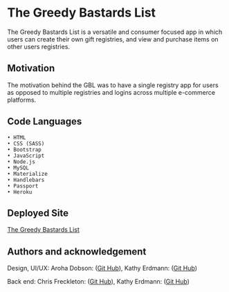 # The Greedy Bastards List
The Greedy Bastards List is a versatile and consumer focused app in which users can create their own gift registries, and view and purchase items on other users registries. 
## Motivation
The motivation behind the GBL was to have a single registry app for users as opposed to multiple registries and logins across multiple e-commerce platforms. 
## Code Languages 
	• HTML
	• CSS (SASS) 
	• Bootstrap
	• JavaScript
	• Node.js
	• MySQL
	• Materialize 
	• Handlebars
	• Passport
	• Heroku
  
## Deployed Site
[The Greedy Bastards List](https://greedy-bastards.herokuapp.com/)

## Authors and acknowledgement
Design, UI/UX: 
Aroha Dobson: ([Git Hub](https://github.com/arohadobson)), 
Kathy Erdmann: ([Git Hub](https://github.com/kerdmann1989)) 

Back end: 
Chris Freckleton: ([Git Hub](https://github.com/TheFreck)),
Kathy Erdmann: ([Git Hub](https://github.com/kerdmann1989)) 

